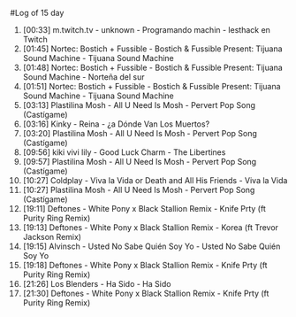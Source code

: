 #Log of 15 day

1. [00:33] m.twitch.tv - unknown - Programando machin - lesthack en Twitch
1. [01:45] Nortec: Bostich + Fussible - Bostich & Fussible Present: Tijuana Sound Machine - Tijuana Sound Machine
1. [01:48] Nortec: Bostich + Fussible - Bostich & Fussible Present: Tijuana Sound Machine - Norteña del sur
1. [01:51] Nortec: Bostich + Fussible - Bostich & Fussible Present: Tijuana Sound Machine - Tijuana Sound Machine
1. [03:13] Plastilina Mosh - All U Need Is Mosh - Pervert Pop Song (Castígame)
1. [03:16] Kinky - Reina - ¿a Dónde Van Los Muertos?
1. [03:20] Plastilina Mosh - All U Need Is Mosh - Pervert Pop Song (Castígame)
1. [09:56] kiki vivi lily - Good Luck Charm - The Libertines
1. [09:57] Plastilina Mosh - All U Need Is Mosh - Pervert Pop Song (Castígame)
1. [10:27] Coldplay - Viva la Vida or Death and All His Friends - Viva la Vida
1. [10:27] Plastilina Mosh - All U Need Is Mosh - Pervert Pop Song (Castígame)
1. [19:11] Deftones - White Pony x Black Stallion Remix - Knife Prty (ft Purity Ring Remix)
1. [19:13] Deftones - White Pony x Black Stallion Remix - Korea (ft Trevor Jackson Remix)
1. [19:15] Alvinsch - Usted No Sabe Quién Soy Yo - Usted No Sabe Quién Soy Yo
1. [19:18] Deftones - White Pony x Black Stallion Remix - Knife Prty (ft Purity Ring Remix)
1. [21:26] Los Blenders - Ha Sido - Ha Sido
1. [21:30] Deftones - White Pony x Black Stallion Remix - Knife Prty (ft Purity Ring Remix)
